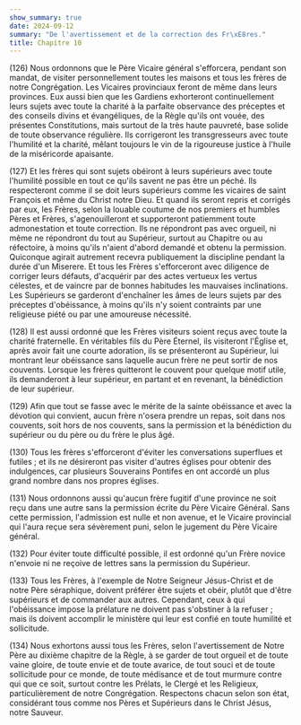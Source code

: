 ```yaml
---
show_summary: true
date: 2024-09-12
summary: "De l'avertissement et de la correction des Fr\xE8res."
title: Chapitre 10
---
```




(126) Nous ordonnons que le Père Vicaire général s'efforcera, pendant son mandat, de visiter personnellement toutes les maisons et tous les frères de notre Congrégation. Les Vicaires provinciaux feront de même dans leurs provinces. Eux aussi bien que les Gardiens exhorteront continuellement leurs sujets avec toute la charité à la parfaite observance des préceptes et des conseils divins et évangéliques, de la Règle qu'ils ont vouée, des présentes Constitutions, mais surtout de la très haute pauvreté, base solide de toute observance régulière. Ils corrigeront les transgresseurs avec toute l'humilité et la charité, mêlant toujours le vin de la rigoureuse justice à l'huile de la miséricorde apaisante.

(127) Et les frères qui sont sujets obéiront à leurs supérieurs avec toute l'humilité possible en tout ce qu'ils savent ne pas être un péché. Ils respecteront comme il se doit leurs supérieurs comme les vicaires de saint François et même du Christ notre Dieu.  Et quand ils seront repris et corrigés par eux, les Frères, selon la louable coutume de nos premiers et humbles Pères et Frères, s'agenouilleront et supporteront patiemment toute admonestation et toute correction. Ils ne répondront pas avec orgueil, ni même ne répondront du tout au Supérieur, surtout au Chapitre ou au réfectoire, à moins qu'ils n'aient d'abord demandé et obtenu la permission. Quiconque agirait autrement recevra publiquement la discipline pendant la durée d'un Miserere. Et tous les Frères s'efforceront avec diligence de corriger leurs défauts, d'acquérir par des actes vertueux les vertus célestes, et de vaincre par de bonnes habitudes les mauvaises inclinations. Les Supérieurs se garderont d'enchaîner les âmes de leurs sujets par des préceptes d'obéissance, à moins qu'ils n'y soient contraints par une religieuse piété ou par une amoureuse nécessité. 

(128) Il est aussi ordonné que les Frères visiteurs soient reçus avec toute la charité fraternelle.  En véritables fils du Père Éternel, ils visiteront l'Église et, après avoir fait une courte adoration, ils se présenteront au Supérieur, lui montrant leur obéissance sans laquelle aucun frère ne peut sortir de nos couvents. Lorsque les frères quitteront le couvent pour quelque motif utile, ils demanderont à leur supérieur, en partant et en revenant, la bénédiction de leur supérieur.

(129) Afin que tout se fasse avec le mérite de la sainte obéissance et avec la dévotion qui convient, aucun frère n'osera prendre un repas, soit dans nos couvents, soit hors de nos couvents, sans la permission et la bénédiction du supérieur ou du père ou du frère le plus âgé.

(130) Tous les frères s'efforceront d'éviter les conversations superflues et futiles ; et ils ne désireront pas visiter d'autres églises pour obtenir des indulgences, car plusieurs Souverains Pontifes en ont accordé un plus grand nombre dans nos propres églises.

(131) Nous ordonnons aussi qu'aucun frère fugitif d'une province ne soit reçu dans une autre sans la permission écrite du Père Vicaire Général.  Sans cette permission, l'admission est nulle et non avenue, et le Vicaire provincial qui l'aura reçue sera sévèrement puni, selon le jugement du Père Vicaire général.

(132) Pour éviter toute difficulté possible, il est ordonné qu'un Frère novice n'envoie ni ne reçoive de lettres sans la permission du Supérieur.

(133) Tous les Frères, à l'exemple de Notre Seigneur Jésus-Christ et de notre Père séraphique, doivent préférer être sujets et obéir, plutôt que d'être supérieurs et de commander aux autres. Cependant, ceux à qui l'obéissance impose la prélature ne doivent pas s'obstiner à la refuser ; mais ils doivent accomplir le ministère qui leur est confié en toute humilité et sollicitude.

 (134) Nous exhortons aussi tous les Frères, selon l'avertissement de Notre Père au dixième chapitre de la Règle, à se garder de tout orgueil et de toute vaine gloire, de toute envie et de toute avarice, de tout souci et de toute sollicitude pour ce monde, de toute médisance et de tout murmure contre qui que ce soit, surtout contre les Prélats, le Clergé et les Religieux, particulièrement de notre Congrégation. Respectons chacun selon son état, considérant tous comme nos Pères et Supérieurs dans le Christ Jésus, notre Sauveur.
